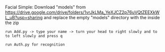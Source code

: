 

Facial Simple:
    Download "models" from https://drive.google.com/drive/folders/1vrJkLMa_YeXJCZ2p76uVQtZEEXkWL_uB?usp=sharing
    and replace the empty "models" directory with the inside the zip
    
    run Add.py -> type your name -> turn your head to right slowly and to to left slowly and press q
    
    run Auth.py for recognition

    
    
    
    
